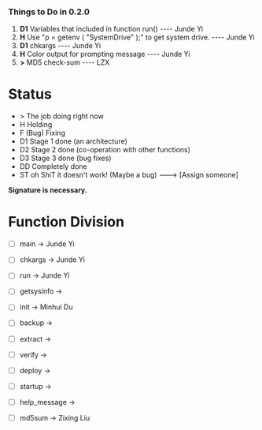 ### Things to Do in 0.2.0
1. **D1** Variables that included in function run() ---- Junde Yi
2. **H**  Use "p = getenv ( "SystemDrive" );" to get system drive. ---- Junde Yi
3. **D1** chkargs ---- Junde Yi
4. **H**  Color output for prompting message ---- Junde Yi
5. **>**  MD5 check-sum ---- LZX


Status
====
* \>     The job doing right now
* H     Holding
* F     (Bug) Fixing
* D1    Stage 1 done (an architecture)
* D2    Stage 2 done (co-operation with other functions)
* D3    Stage 3 done (bug fixes)
* DD    Completely done
* ST    oh ShiT it doesn't work! (Maybe a bug) ---> [Assign someone]

**Signature is necessary.**

Function Division
====
  - [ ] main                -> Junde Yi
  - [ ] chkargs             -> Junde Yi
  - [ ] run                 -> Junde Yi 
  - [ ] getsysinfo          -> 
  - [ ] init                -> Minhui Du
  - [ ] backup              -> 
  - [ ] extract             -> 
  - [ ] verify              -> 
  - [ ] deploy              ->  
  - [ ] startup             -> 
  - [ ] help_message        -> 
  - [ ] md5sum              -> Zixing Liu

